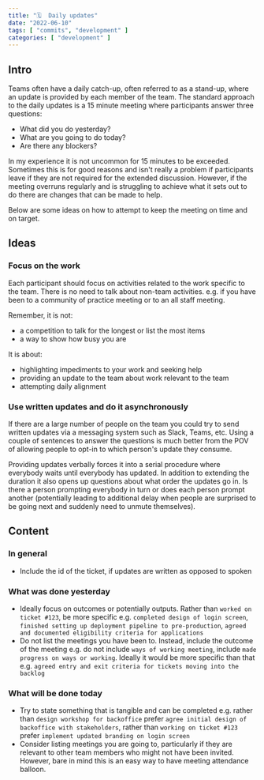 ```yaml
---
title: "🗓️  Daily updates"
date: "2022-06-10"
tags: [ "commits", "development" ]
categories: [ "development" ]
---
```


## Intro

Teams often have a daily catch-up, often referred to as a stand-up, where an
update is provided by each member of the team. The standard approach to the
daily updates is a 15 minute meeting where participants answer three questions:

* What did you do yesterday?
* What are you going to do today?
* Are there any blockers?

In my experience it is not uncommon for 15 minutes to be exceeded. Sometimes
this is for good reasons and isn't really a problem if participants leave if
they are not required for the extended discussion. However, if the meeting
overruns regularly and is struggling to achieve what it sets out to do there
are changes that can be made to help.

Below are some ideas on how to attempt to keep the meeting on time and on
target.

## Ideas

### Focus on the work

Each participant should focus on activities related to the work specific to the
team. There is no need to talk about non-team activities. e.g. if you have been
to a community of practice meeting or to an all staff meeting.

Remember, it is not:

* a competition to talk for the longest or list the most items
* a way to show how busy you are

It is about:

* highlighting impediments to your work and seeking help
* providing an update to the team about work relevant to the team
* attempting daily alignment

### Use written updates and do it asynchronously

If there are a large number of people on the team you could try to send written
updates via a messaging system such as Slack, Teams, etc. Using a couple of
sentences to answer the questions is much better from the POV of allowing
people to opt-in to which person's update they consume.

Providing updates verbally forces it into a serial procedure where everybody
waits until everybody has updated. In addition to extending the duration it
also opens up questions about what order the updates go in. Is there a
person prompting everybody in turn or does each person prompt another
(potentially leading to additional delay when people are surprised to be going
next and suddenly need to unmute themselves).

## Content

### In general

* Include the id of the ticket, if updates are written as opposed to spoken

### What was done yesterday

* Ideally focus on outcomes or potentially outputs. Rather than `worked on
  ticket #123`, be more specific e.g. `completed design of login screen`,
  `finished setting up deployment pipeline to pre-production`, `agreed
  and documented eligibility criteria for applications`
* Do not list the meetings you have been to. Instead, include the outcome of
  the meeting e.g. do not include `ways of working meeting`, include `made
  progress on ways or working`. Ideally it would be more specific than that
  e.g. `agreed entry and exit criteria for tickets moving into the backlog`

### What will be done today

* Try to state something that is tangible and can be completed e.g. rather than
  `design workshop for backoffice` prefer `agree initial design of backoffice
  with stakeholders`, rather than `working on ticket #123` prefer `implement
  updated branding on login screen`
* Consider listing meetings you are going to, particularly if they are relevant
  to other team members who might not have been invited. However, bare in mind
  this is an easy way to have meeting attendance balloon.
